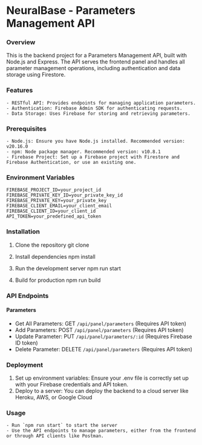 # NeuralBase - Parameters Management API

### Overview
This is the backend project for a Parameters Management API, built with Node.js and Express.
The API serves the frontend panel and handles all parameter management operations, including authentication and data storage using Firestore.

### Features
	- RESTful API: Provides endpoints for managing application parameters.
	- Authentication: Firebase Admin SDK for authenticating requests.
	- Data Storage: Uses Firebase for storing and retrieving parameters.

### Prerequisites
	- Node.js: Ensure you have Node.js installed. Recommended version: v20.16.0
	- npm: Node package manager. Recommended version: v10.8.1
	- Firebase Project: Set up a Firebase project with Firestore and Firebase Authentication, or use an existing one.

### Environment Variables
	FIREBASE_PROJECT_ID=your_project_id
	FIREBASE_PRIVATE_KEY_ID=your_private_key_id
	FIREBASE_PRIVATE_KEY=your_private_key
	FIREBASE_CLIENT_EMAIL=your_client_email
	FIREBASE_CLIENT_ID=your_client_id
	API_TOKEN=your_predefined_api_token

### Installation
1. Clone the repository
git clone

2. Install dependencies
npm install

3. Run the development server
npm run start

4. Build for production
npm run build


### API Endpoints
#### Parameters
- Get All Parameters: GET `/api/panel/parameters` (Requires API token)
- Add Parameters: POST `/api/panel/parameters` (Requires API token)
- Update Parameter: PUT `/api/panel/parameters/:id` (Requires Firebase ID token)
- Delete Parameter: DELETE `/api/panel/parameters` (Requires API token)

### Deployment
1. Set up environment variables: Ensure your .env file is correctly set up with your Firebase credentials and API token.
2. Deploy to a server: You can deploy the backend to a cloud server like Heroku, AWS, or Google Cloud

### Usage
	- Run `npm run start` to start the server
	- Use the API endpoints to manage parameters, either from the frontend or through API clients like Postman.

